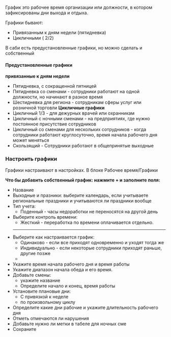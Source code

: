 График это рабочее время организации или должности, в котором зафиксированы дни выхода и отдыха.

Графики бывают:
- Привязанным к дням недели (пятидневка)
- Цикличными ( 2/2)

В саби есть предустановленные графики, но можно сделать и собственный

#### Предустановленные графики
**привязанные к дням недели**
- Пятидневка, с сокращенной пятницей
- Пятидневка со сменами - сотрудники работают на одной должности, но начинают в разное время
- Шестидневка для региона - сотрудникам сферы услуг или розничной торговли
**Цикличные графики**
- Цикличный 1/3 - для дежурных врачей или охранникам
- Цикличный с ночными сменами - на предприятиях, где нужно постоянное присутствие сотрудников
- Цикличный со сменами для нескольких сотрудников - когда сотрудники работают круглосуточно, время начала рабочего дня может меняться
- Скользящий - Сотрудники работают в общепринятые выходные

### Настроить графики
Графики настраивают в настройках. В блоке Рабочее время/Графики

**Что бы добавить собственный график: нажмите + и заполните поля:**
- Название
- Выходные и празники: выберите календарь, если учитываете региональные праздники и учитываются ли праздники вообще
- Тип учета:
	- Поденный - часы недоработки не переносятся на другой день
- Выберите контроль времени: 
	- Жесткий - переработка по времени оплачивается отдельно. 
	- ---
- Выберите как настраивается график: 
	- Одинаково - если все приходят одновременно и уходят тогда же
	- Индивидуально - если некоторые сотрудники приходят раньше, другие позже
	- 
- Укажите время начала рабочего дня и время работы
- Укажите диапазон начала обеда и его время.
- Добавьте смены:
	- укажите название
	- Определите начало и конец, время работы
- Установите плановые дни: 
	- С привязкой к неделе
	- по произвольному циклу
- Определите какие дни рабочие и укажите длительность рабочего дня
- Отметь отмечаются ли нарушения
- Добавьте нужно ли метки в табеле для ночных сме
- Сохраните
